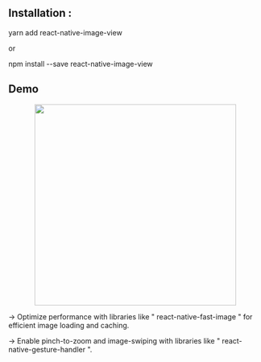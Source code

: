 ## Installation :

yarn add react-native-image-view 

or

npm install --save react-native-image-view

## Demo

<p align="center">
  <img src="https://raw.githubusercontent.com/antonKalinin/react-native-image-view/master/static/demoV2.gif" height="400" />
</p>

-> Optimize performance with libraries like " react-native-fast-image " for efficient image loading and caching.


->  Enable pinch-to-zoom and image-swiping with libraries like " react-native-gesture-handler ".
